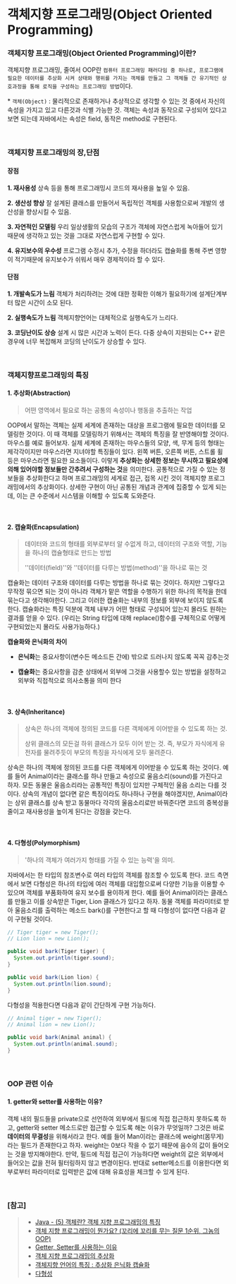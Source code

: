 # 객체지향 프로그래밍(Object Oriented Programming)

### 객체지향 프로그래밍(Object Oriented Programming)이란?

객체지향 프로그래밍, 줄여서 OOP란 `컴퓨터 프로그래밍 패러다임 중 하나로, 프로그램에 필요한 데이터를 추상화 시켜 상태와 행위를 가지는 객체를 만들고 그 객체들 간 유기적인 상호과정을 통해 로직을 구성하는 프로그래밍 방법`이다.



\* `객체(Object)` : 물리적으로 존재하거나 추상적으로 생각할 수 있는 것 중에서 자신의 속성을 가지고 있고 다른것과 식별 가능한 것. 객체는 속성과 동작으로 구성되어 있다고 보면 되는데 자바에서는 속성은 field, 동작은 method로 구현된다.

<br>

### 객체지향 프로그래밍의 장,단점

#### 장점

**1. 재사용성**
상속 등을 통해 프로그래밍시 코드의 재사용을 높일 수 있음.

**2. 생산성 향상**
잘 설계된 클래스를 만들어서 독립적인 객체를 사용함으로써 개발의 생산성을 향상시킬 수 있음. 

**3. 자연적인 모델링**
우리 일상생활의 모습의 구조가 객체에 자연스럽게 녹아들어 있기 때문에 생각하고 있는 것을 그대로 자연스럽게 구현할 수 있다. 

**4. 유지보수의 우수성**
프로그램 수정시 추가, 수정을 하더라도 캡슐화를 통해 주변 영향이 적기때문에 유지보수가 쉬워서 매우 경제적이라 할 수 있다.



#### 단점

**1. 개발속도가 느림**
객체가 처리하려는 것에 대한 정확한 이해가 필요하기에 설계단계부터 많은 시간이 소모 된다.

**2. 실행속도가 느림**
객체지향언어는 대체적으로 실행속도가 느리다. 

**3. 코딩난이도 상승**
설계 시 많은 시간과 노력이 든다. 다중 상속이 지원되는 C++ 같은 경우에 너무 복잡해져 코딩의 난이도가 상승할 수 있다.

<br>

### 객체지향프로그래밍의 특징

#### 1. 추상화(Abstraction)

>어떤 영역에서 필요로 하는 공통의 속성이나 행동을 추출하는 작업

OOP에서 말하는 객체는 실제 세계에 존재하는 대상을 프로그램에 필요한 데이터를 모델링한 것이다. 이 때 객체를 모델링하기 위해서는 객체의 특징을 잘 반영해야할 것이다. 마우스를 예로 들어보자. 실제 세계에 존재하는 마우스들의 모양, 색, 무게 등의 형태는 제각각이지만 마우스라면 지녀야할 특징들이 있다. 왼쪽 버튼, 오른쪽 버튼, 스트롤 휠 등은 마우스라면 필요한 요소들이다. 이렇게 **추상화는 상세한 정보는 무시하고 필요성에 의해 있어야할 정보들만 간추려서 구성하는 것**을 의미한다. 공통적으로 가질 수 있는 정보들을 추상화한다고 하며 프로그래밍의 세계로 접근, 접목 시킨 것이 객체지향 프로그래밍에서의 추상화이다. 상세한 구현이 아닌 공통된 개념과 관계에 집중할 수 있게 되는데, 이는 큰 수준에서 시스템을 이해할 수 있도록 도와준다. 

<br>

#### 2. 캡슐화(Encapsulation)

> 데이터와 코드의 형태를 외부로부터 알 수없게 하고, 데이터의 구조와 역할, 기능을 하나의 캡슐형태로 만드는 방법
>
> ''데이터(field)''와 ''데이터를 다루는 방법(method)''을 하나로 묶는 것

캡슐화는 데이터 구조와 데이터를 다루는 방법을 하나로 묶는 것이다. 하지만 그렇다고 무작정 묶으면 되는 것이 아니라 객체가 맡은 역할을 수행하기 위한 하나의 목적을 한데 묶는다고 생각해야한다. 그리고 이러한 캡슐화는 내부의 정보를 외부에 보이지 않도록 한다. 캡슐화라는 특징 덕분에 객체 내부가 어떤 형태로 구성되어 있는지 몰라도 원하는 결과를 얻을 수 있다. (우리는 String 타입에 대해 replace()함수를 구체적으로 어떻게 구현되었는지 몰라도 사용가능하다.)

**캡슐화와 은닉화의 차이**

- **은닉화**는 중요사항이(변수든 메소드든 간에) 밖으로 드러나지 않도록 꼭꼭 감추는것

- **캡슐화**는 중요사항을 감춘 상태에서 외부에 그것을 사용할수 있는 방법을 설정하고 외부와 직접적으로 의사소통을 의미 한다

<br>

#### 3. 상속(Inheritance)

> 상속은 하나의 객체에 정의된 코드를 다른 객체에게 이어받을 수 있도록 하는 것.
>
> 상위 클래스의 모든걸 하위 클래스가 모두 이어 받는 것. 즉, 부모가 자식에게 유전자를 물려주듯이 부모의 특징을 자식에게 모두 물려준다.

상속은 하나의 객체에 정의된 코드를 다른 객체에게 이어받을 수 있도록 하는 것이다. 예를 들어 Animal이라는 클래스를 하나 만들고 속성으로 울음소리(sound)를 가진다고 하자. 모든 동물은 울음소리라는 공통적인 특징이 있지만 구체적인 울음 소리는 다를 것이다. 상속의 개념이 없다면 같은 특징이라도 하나하나 구현을 해야겠지만, Animal이라는 상위 클래스를 상속 받고 동물마다 각각의 울음소리로만 바꿔준다면 코드의 중복성을 줄이고 재사용성을 높이게 된다는 강점을 갖는다.

<br>

#### 4. 다형성(Polymorphism)

> '하나의 객체가 여러가지 형태를 가질 수 있는 능력'을 의미. 

자바에서는 한 타입의 참조변수로 여러 타입의 객체를 참조할 수 있도록 한다. 코드 측면에서 보면 다형성은 하나의 타입에 여러 객체를 대입함으로써 다양한 기능을 이용할 수 있으며 객체를 부품화하여 유지 보수를 용이하게 한다. 예를 들어 Animal이라는 클래스를 만들고 이를 상속받은 Tiger, Lion 클래스가 있다고 하자. 동물 객체를 파라미터로 받아 울음소리를 출력하는 메소드 bark()를 구현한다고 할 때 다형성이 없다면 다음과 같이 구현될 것이다.

```java
// Tiger tiger = new Tiger();
// Lion lion = new Lion();

public void bark(Tiger tiger) {
  System.out.println(tiger.sound);
}

public void bark(Lion lion) {
  System.out.println(lion.sound);
}
```

다형성을 적용한다면 다음과 같이 간단하게 구현 가능하다.

```java
// Animal tiger = new Tiger();
// Animal lion = new Lion();

public void bark(Animal animal) {
  System.out.println(animal.sound);
}
```

<br>

### OOP 관련 이슈

#### 1. getter와 setter를 사용하는 이유?

객체 내의 필드들을 private으로 선언하여 외부에서 필드에 직접 접근하지 못하도록 하고, getter와 setter 메소드로만 접근할 수 있도록 해논 이유가 무엇일까? 그것은 바로 **데이터의 무결성**을 위해서라고 한다. 예를 들어 Man이라는 클래스에 weight(몸무게)라는 필드가 존재한다고 하자. weight는 0보다 작을 수 없기 때문에 음수의 값이 들어오는 것을 방지해야한다. 만약, 필드에 직접 접근이 가능하다면 weight의 값은 외부에서 들어오는 값을 전혀 필터링하지 않고 변경이된다. 반대로 setter메소드를 이용한다면 외부로부터 파라미터로 입력받은 값에 대해 유효성을 체크할 수 있게 된다. 

<br>

### [참고]

> - [Java - (5) 객체란? 객체 지향 프로그래밍의 특징]( https://jwprogramming.tistory.com/121)
> - [객체 지향 프로그래밍이 뭔가요? (꼬리에 꼬리를 무는 질문 1순위, 그놈의 OOP)](https://jeong-pro.tistory.com/95)
> - [Getter, Setter를 사용하는 이유](https://thiago6.tistory.com/75)
> - [객체 지향 프로그래밍의 추상화](https://webclub.tistory.com/137)
> - [객체지향 언어의 특징 : 추상화 은닉화 캡슐화](https://halfmoon9.tistory.com/62)
> - [다형성](https://wikidocs.net/269)